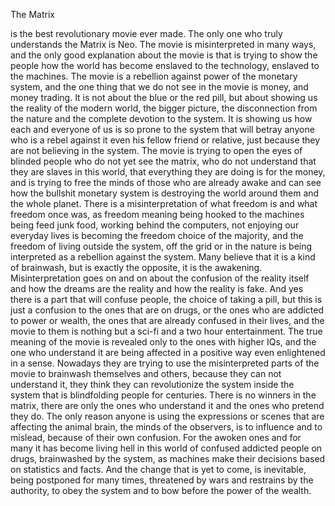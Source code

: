 The Matrix

is the best revolutionary movie ever made. The only one who truly understands the Matrix
is Neo. The movie is misinterpreted in many ways, and the only good explanation about the movie is that is trying to show the people how the world has become enslaved to the technology, enslaved to the machines. The movie is a rebellion against power of the monetary system, and the one thing that we do not see in the movie is money, and money trading. It is not about the blue or the red pill, but about showing us the reality of the modern world, the bigger picture, the disconnection from the nature and the complete devotion to the system. It is showing us how each and everyone of us is so prone to the system that will betray anyone who is a rebel against it even his fellow friend or relative, just because they are not believing in the system. The movie is trying to open the eyes of blinded people who do not yet see the matrix, who do not understand that they are slaves in this world, that everything they are doing is for the money, and is trying to free the minds of those who are already awake and can see how the bullshit monetary system is destroying the world around them and the whole planet. There is a misinterpretation of what freedom is and what freedom once was, as freedom meaning being hooked to the machines being feed junk food, working behind the computers, not enjoying our everyday lives is becoming the freedom choice of the majority, and the freedom of living outside the system, off the grid or in the nature is being interpreted as a rebellion against the system. 
Many believe that it is a kind of brainwash, but is exactly the opposite, it is the awakening. Misinterpretation goes on and on about the confusion of the reality itself and how the dreams are the reality and how the reality is fake. And yes there is a part that will confuse people, the choice of taking a pill, but this is just a confusion to the ones that are on drugs, or the ones who are addicted to power or wealth, the ones that are already confused in their lives, and the movie to them is nothing but a sci-fi and a two hour entertainment. The true meaning of the movie is revealed only to the ones with higher IQs, and the one who understand it are being affected in a positive way even enlightened in a sense. Nowadays they are trying to use the misinterpreted parts of the movie to brainwash themselves and others, because they can not understand it, they think they can revolutionize the system inside the system that is blindfolding people for centuries.
There is no winners in the matrix, there are only the ones who understand it and the ones who pretend they do. The only reason anyone is using the expressions or scenes that are affecting the animal brain, the minds of the observers, is to influence and to mislead, because of their own confusion. 
For the awoken ones and for many it has become living hell in this world of confused addicted people on drugs, brainwashed by the system, as machines make their decisions based on statistics and facts. And the change that is yet to come, is inevitable, being postponed for many times, threatened by wars and restrains by the authority, to obey the system and to bow before the power of the wealth.
